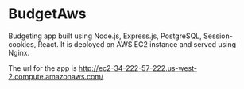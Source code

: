 # BudgetAws
Budgeting app built using Node.js, Express.js, PostgreSQL, Session-cookies, React. 
It is deployed on AWS EC2 instance and served using Nginx. 

The url for the app is http://ec2-34-222-57-222.us-west-2.compute.amazonaws.com/
